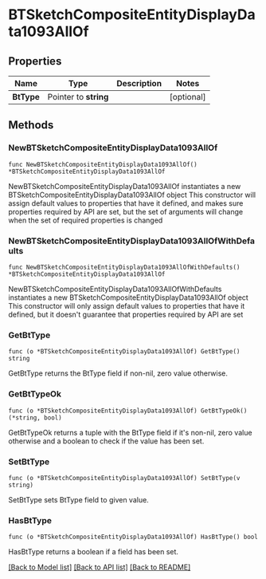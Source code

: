 # BTSketchCompositeEntityDisplayData1093AllOf

## Properties

Name | Type | Description | Notes
------------ | ------------- | ------------- | -------------
**BtType** | Pointer to **string** |  | [optional] 

## Methods

### NewBTSketchCompositeEntityDisplayData1093AllOf

`func NewBTSketchCompositeEntityDisplayData1093AllOf() *BTSketchCompositeEntityDisplayData1093AllOf`

NewBTSketchCompositeEntityDisplayData1093AllOf instantiates a new BTSketchCompositeEntityDisplayData1093AllOf object
This constructor will assign default values to properties that have it defined,
and makes sure properties required by API are set, but the set of arguments
will change when the set of required properties is changed

### NewBTSketchCompositeEntityDisplayData1093AllOfWithDefaults

`func NewBTSketchCompositeEntityDisplayData1093AllOfWithDefaults() *BTSketchCompositeEntityDisplayData1093AllOf`

NewBTSketchCompositeEntityDisplayData1093AllOfWithDefaults instantiates a new BTSketchCompositeEntityDisplayData1093AllOf object
This constructor will only assign default values to properties that have it defined,
but it doesn't guarantee that properties required by API are set

### GetBtType

`func (o *BTSketchCompositeEntityDisplayData1093AllOf) GetBtType() string`

GetBtType returns the BtType field if non-nil, zero value otherwise.

### GetBtTypeOk

`func (o *BTSketchCompositeEntityDisplayData1093AllOf) GetBtTypeOk() (*string, bool)`

GetBtTypeOk returns a tuple with the BtType field if it's non-nil, zero value otherwise
and a boolean to check if the value has been set.

### SetBtType

`func (o *BTSketchCompositeEntityDisplayData1093AllOf) SetBtType(v string)`

SetBtType sets BtType field to given value.

### HasBtType

`func (o *BTSketchCompositeEntityDisplayData1093AllOf) HasBtType() bool`

HasBtType returns a boolean if a field has been set.


[[Back to Model list]](../README.md#documentation-for-models) [[Back to API list]](../README.md#documentation-for-api-endpoints) [[Back to README]](../README.md)


